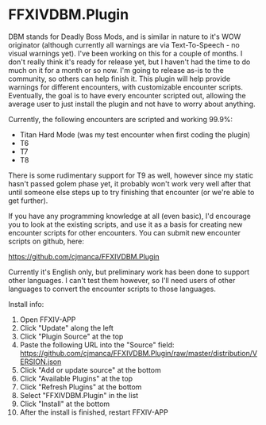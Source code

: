 FFXIVDBM.Plugin
===============

DBM stands for Deadly Boss Mods, and is similar in nature to it's WOW originator (although currently all warnings are via Text-To-Speech - no visual warnings yet).
I've been working on this for a couple of months. I don't really think it's ready for release yet, but I haven't had the time to do much on it for a month or so now. I'm going to release as-is to the community, so others can help finish it.
This plugin will help provide warnings for different encounters, with customizable encounter scripts. Eventually, the goal is to have every encounter scripted out, allowing the average user to just install the plugin and not have to worry about anything.

Currently, the following encounters are scripted and working 99.9%:
* Titan Hard Mode (was my test encounter when first coding the plugin)
* T6
* T7
* T8

There is some rudimentary support for T9 as well, however since my static hasn't passed golem phase yet, it probably won't work very well after that until someone else steps up to try finishing that encounter (or we're able to get further).

If you have any programming knowledge at all (even basic), I'd encourage you to look at the existing scripts, and use it as a basis for creating new encounter scripts for other encounters. You can submit new encounter scripts on github, here:

https://github.com/cjmanca/FFXIVDBM.Plugin

Currently it's English only, but preliminary work has been done to support other languages. I can't test them however, so I'll need users of other languages to convert the encounter scripts to those languages.

Install info:
1. Open FFXIV-APP
2. Click "Update" along the left
3. Click "Plugin Source" at the top
4. Paste the following URL into the "Source" field:
https://github.com/cjmanca/FFXIVDBM.Plugin/raw/master/distribution/VERSION.json
5. Click "Add or update source" at the bottom
6. Click "Available Plugins" at the top
7. Click "Refresh Plugins" at the bottom
8. Select "FFXIVDBM.Plugin" in the list
9. Click "Install" at the bottom
10. After the install is finished, restart FFXIV-APP
